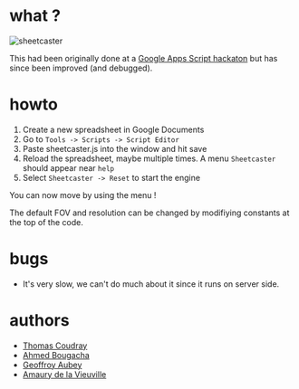 # what ?


![sheetcaster](https://github.com/scarunkk/sheetcaster/raw/master/example.png)

This had been originally done at a [Google Apps Script hackaton](http://apps-dev-tour.appspot.com/) but has since been improved (and debugged).

# howto

1.  Create a new spreadsheet in Google Documents
2.  Go to `Tools -> Scripts -> Script Editor`
3.  Paste sheetcaster.js into the window and hit save
4.  Reload the spreadsheet, maybe multiple times. A menu `Sheetcaster` should appear near `help`
5.  Select `Sheetcaster -> Reset` to start the engine

You can now move by using the menu !

The default FOV and resolution can be changed by modifiying constants at the top of the code.

# bugs

-   It's very slow, we can't do much about it since it runs on server side.

# authors

-   [Thomas Coudray](http://github.com/amanone)
-   [Ahmed Bougacha](http://github.com/qikon)
-   [Geoffroy Aubey](http://github.com/wotan)
-   [Amaury de la Vieuville](http://github.com/scarunkk)
